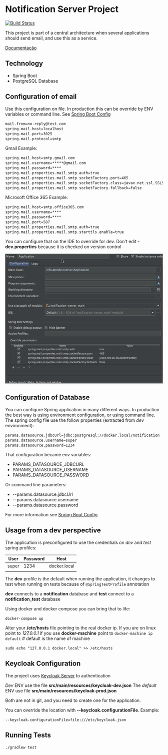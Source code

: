Notification Server Project
============================
[![Build Status](https://api.shippable.com/projects/540e84d43479c5ea8f9f0513/badge?branchName=master)](https://app.shippable.com/projects/540e84d43479c5ea8f9f0513/builds/latest)

This project is part of a central architecture when several applications should send email, and use this as a service.

[Documentação](http://wiki.atende.info/display/wa)

## Technology

* Spring Boot
* PostgreSQL Database

## Configuration of email

Use this configuration on file. In production this can be override by ENV variables or command line. See [Spring Boot Config]

    mail.from=no-reply@test.com
    spring.mail.host=localhost
    spring.mail.port=3025
    spring.mail.protocol=smtp

Gmail Example:

    spring.mail.host=smtp.gmail.com
    spring.mail.username=*****@gmail.com
    spring.mail.password=****
    spring.mail.properties.mail.smtp.auth=true
    spring.mail.properties.mail.smtp.socketFactory.port=465
    spring.mail.properties.mail.smtp.socketFactory.class=javax.net.ssl.SSLSocketFactory
    spring.mail.properties.mail.smtp.socketFactory.fallback=false

Microsoft Office 365 Example:

    spring.mail.host=smtp.office365.com
    spring.mail.username=****
    spring.mail.password=****
    spring.mail.port=587
    spring.mail.properties.mail.smtp.auth=true
    spring.mail.properties.mail.smtp.starttls.enable=true

You can configure that on the IDE to override for dev. Don't edit **-dev.properties** because it is checked on version control

![Email Config IDEA](images/config_email.png "IDEA Email Config Spring")

## Configuration of Database

You can configure Spring application in many different ways. In production the best way
is using environment configuration, or using command line. The spring config file use the follow
properties (extracted from _dev_ environment):

    params.datasource.jdbcUrl=jdbc:postgresql://docker.local/notification
    params.datasource.username=super
    params.datasource.password=1234

That configuration became env variables:

* PARAMS_DATASOURCE_JDBCURL
* PARAMS_DATASOURCE_USERNAME
* PARAMS_DATASOURCE_PASSWORD

Or command line parameters:

* --params.datasource.jdbcUrl
* --params.datasource.username
* --params.datasource.password

For more information see [Spring Boot Config]

## Usage from a dev perspective

The application is preconfigured to use the credentials on *dev* and *test* spring profiles:

| User  | Password | Host         |
|-------|----------| ------------ |
| super | 1234     | docker.local |
|       |          |              |

The **dev** profile is the default when running the application, it changes to test when running on tests because
of `@SpringTestProfile` annotation

**dev** connects to a **notification** database and **test** connect to a **notification_test** database

Using docker and docker compose you can bring that to life:

    docker-compose up

Alter your **/etc/hosts** file pointing to the real docker ip. If you are on linux point to *127.0.0.1* if you
use **docker-machine** point to `docker-machine ip default` # default is the name of machine


    sudo echo "127.0.0.1 docker.local" >> /etc/hosts

## Keycloak Configuration

The project uses [Keycloak Server] to authentication

_Dev_ ENV use the file **src/main/resources/keycloak-dev.json**
The _default_ ENV use file **src/main/resources/keycloak-prod.json**

Both are not in git, and you need to create one for the application.

You can override the location with **--keycloak.configurationFile**. Example:

    --keycloak.configurationFile=file:///etc/keycloak.json

## Running Tests

```
./gradlew test
```

[Spring Boot Config]:https://docs.spring.io/spring-boot/docs/current/reference/html/boot-features-external-config.html
[Keycloak Server]:http://keycloak.jboss.org
